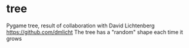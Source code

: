 tree
====

Pygame tree, result of collaboration with David Lichtenberg https://github.com/dmlicht
The tree has a "random" shape each time it grows
